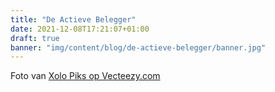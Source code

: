 ```yaml
---
title: "De Actieve Belegger"
date: 2021-12-08T17:21:07+01:00
draft: true
banner: "img/content/blog/de-actieve-belegger/banner.jpg"
---
```


<span class = "image-attribution">
Foto van <a href="https://www.vecteezy.com/vector-art/3546370-student-girl-raises-her-hand-to-answer-a-question-at-school"> Xolo Piks op Vecteezy.com
</span>
